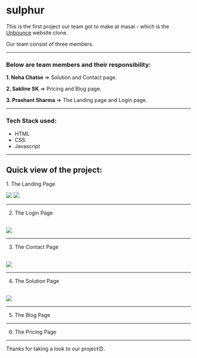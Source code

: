 # sulphur

This is the first project our team got to make at masai - which is the <a href="https://unbounce.com/">Unbounce</a> website clone.

Our team consist of three members.
<hr>

<h3>Below are team members and their responsibility:</h3>
<p><b>1. Neha Chatse</b>     => Solution and Contact page.</p>
<p><b>2. Sakline SK</b>      => Pricing and Blog page.</p>
<p><b>3. Prashant Sharma</b> => The Landing page and Login page.</p>
<hr>

<h3>Tech Stack used:</h3>
<ul>
  <li>HTML</li>
  <li>CSS</li>
  <li>Javascript</li>
</ul>
<hr>

<h2>Quick view of the project:</h2>
1. The Landing Page
<p></p>
<img src="https://user-images.githubusercontent.com/63180404/130653414-a663207e-ab24-47d3-b81b-3b8bd9edf714.png" />
<img src="https://user-images.githubusercontent.com/63180404/130653862-8fc0433e-d3d5-47ee-bf26-855550b6534a.png" />
<hr>

2. The Login Page
<br>
<img src="https://user-images.githubusercontent.com/63180404/130652383-18723636-f955-4e6c-8fa7-37a2d18c382a.png" />
<hr>

3. The Contact Page
<br>
<img src="https://user-images.githubusercontent.com/63180404/130652452-1aabc317-0ff9-4a68-9680-cb1b96883785.png" />
<hr>

4. The Solution Page
<br>
<img src="https://user-images.githubusercontent.com/63180404/130652822-47b0248f-2049-4819-bc8d-bba5a1d31f0e.png" />
<hr>

5. The Blog Page

<hr>

6. The Pricing Page

<hr>

Thanks for taking a look to our project😊.
